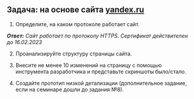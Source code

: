 ## Задача: на основе сайта  [yandex.ru](https://yandex.ru/)
1. Определите, на каком протоколе работает сайт.

_**Ответ:** Сайт работает по протоколу HTTPS. Сертификат действителен до 16.02.2023_

2. Проанализируйте структуру страницы сайта.

3. Внесите не менее 10 изменений на страницу с помощью инструмента разработчика и представьте скриншоты было/стало.

4. Создайте прототип низкой детализации (дополнительное задание, если на семинаре дошли до задания №8).
